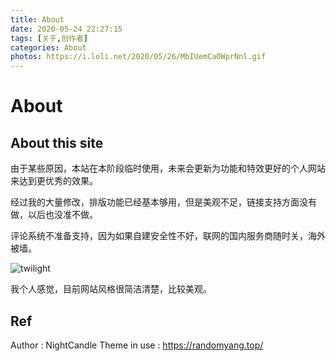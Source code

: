 ```yaml
---
title: About
date: 2020-05-24 22:27:15
tags: [关于,创作者]
categories: About
photos: https://i.loli.net/2020/05/26/MbIUemCaOWprNnl.gif
---
```


# About

## About this site

由于某些原因，本站在本阶段临时使用，未来会更新为功能和特效更好的个人网站来达到更优秀的效果。

经过我的大量修改，排版功能已经基本够用，但是美观不足，链接支持方面没有做，以后也没准不做。

评论系统不准备支持，因为如果自建安全性不好，联网的国内服务商随时关，海外被墙。

![twilight](https://i.loli.net/2020/05/26/MbIUemCaOWprNnl.gif)

我个人感觉，目前网站风格很简洁清楚，比较美观。

## Ref

Author : NightCandle
Theme in use : https://randomyang.top/
